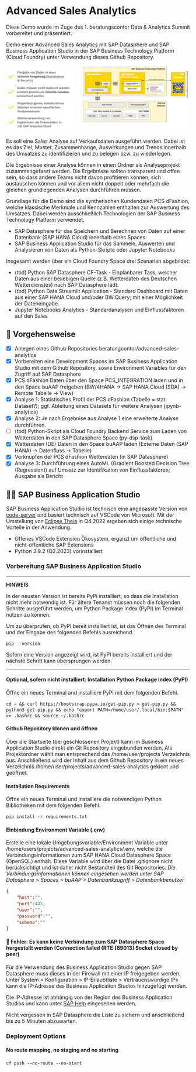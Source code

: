 # Advanced Sales Analytics
Diese Demo wurde im Zuge des 1. beratungscontor Data & Analytics Summit vorbereitet und präsentiert.

Demo einer Advanced Sales Analytics mit SAP Datasphere und SAP Business Application Studio in der SAP Business Technology Platform (Cloud Foundry) unter Verwendung dieses Github Repository.

![Technologie Übersicht](images/technology_overview.png "Technologie Übersicht")

Es soll eine Sales Analyse auf Verkaufsdaten ausgeführt werden. Dabei ist es das Ziel, Muster, Zusammenhänge, Auswirkungen und Trends innerhalb des Umsatzes zu identifizieren und zu belegen bzw. zu wiederlegen.

Die Ergebnisse einer Analyse können in einen Ordner als Analyseprojekt zusammengefasst werden. Die Ergebnisse sollten transparent und offen sein, so dass andere Teams nicht davon profitieren können, sich austauschen können und vor allem nicht doppelt oder mehrfach die gleichen grundlegenden Analysen durchführen müssen.

Grundlage für die Demo sind die synthetischen Kundendaten PCS dFashion, welche klassische Merkmale und Kennzahlen enthalten zur Auswertung des Umsatzes. Dabei werden ausschließlich Technologien der SAP Business Technology Platform verwendet.

* SAP Datasphere für das Speichern und Berechnen von Daten auf einer Datenbank (SAP HANA Cloud) innerhalb eines Spaces
* SAP Business Application Studio für das Sammeln, Auswerten und Analysieren von Daten als Python-Skripte oder Jupyter Notebooks

Insgesamt werden über ein Cloud Foundry Space drei Szenarien abgebildet:
* (tbd) Python SAP Datasphere CF-Task  - Einplanbarer Task, welcher Daten aus einer beliebigen Quelle (z.B. Wetterdateb des Deutschen Wetterdienstes) nach SAP Datasphere lädt.
* (tbd) Python Data Streamlit Application - Standard Dashboard mit Daten aus einer SAP HANA Cloud und/oder BW Query; mit einer Möglichkeit der Dateneingabe.
* Jupyter Notebooks Analytics - Standardanalysen und Einflussfaktoren auf den Sales

## 🏃 Vorgehensweise
- [X] Anlegen eines Github Repositories beratungcontor/advanced-sales-analytics
- [X] Vorbereiten eine Development Spaces im SAP Business Application Studio mit dem Github Repository, sowie Environment Variables für den Zugriff auf SAP Datasphere
- [X] PCS dFashion Daten über den Space PCS_INTEGRATION laden und in den Space buAAP freigeben (BW/4HANA -> SAP HANA Cloud (SDA) -> Remote Tabelle -> View)
- [X] Analyse 1: Statistisches Profil der PCS dFashion (Tabelle = stat. Dataset?); ggf. Ableitung eines Datasets für weitere Analysen (ipynb-analytics)
- [X] Analyse 2: Je nach Ergebnise aus Analyse 1 eine erweiterte Analyse durchführen.
- [ ] (tbd) Python-Skript als Cloud Foundry Backend Service zum Laden von Wetterdaten in den SAP Datasphere Space (py-dsp-task)
- [X] Wetterdaten (DE) Daten in den Space buAAP laden (Externe Daten (SAP HANA) -> Datenfluss -> Tabelle)
- [X] Verknüpfen der PCS dFashion Wetterdaten (in SAP Datasphere)
- [X] Analyse 3: Durchführung eines AutoML (Gradient Boosted Decision Tree (Regression)) auf Umsatz zur Identifikation von Einflussfaktoren; Ausgabe als Bericht

## 🧑‍💻 SAP Business Application Studio
SAP Business Application Studio ist technisch eine angepasste Version von [code-server](https://github.com/coder/code-server) und basiert technisch auf VSCode von Microsoft. Mit der Umstellung von [Eclipse Theia](https://theia-ide.org/) in Q4.2022 ergeben sich einige technische Vorteile in der Anwendung.
* Offenes VSCode Extension Ökosystem, ergänzt um öffentliche und nicht-öffentliche SAP Extensions 
* Python 3.9.2 (Q2.2023) vorinstalliert 

### Vorbereitung SAP Business Application Studio
---
**HINWEIS**

In der neusten Version ist bereits PyPi installiert, so dass die Installation nicht mehr notwendig ist. Für ältere Tenanst müssen noch die folgenden Schritte ausgeführt werden, um Python Package Index (PyPI) im Terminal nutzen zu können.

Um zu überprüfen, ob PyPI bereit installiert ist, ist das Öffnen des Terminal und der Eingabe des folgenden Befehls ausreichend.
```shell
pip --version
```

Sofern eine Version angezeigt wird, ist PyPI bereits installiert und der nächste Schritt kann übersprungen werden.

---
#### Optional, sofern nicht installiert: Installation Python Package Index (PyPI)
Öffne ein neues Terminal and installiere PyPI mit dem folgenden Befehl. 
```shell
cd ~ && curl https://bootstrap.pypa.io/get-pip.py > get-pip.py && python3 get-pip.py && echo "export PATH=/home/user/.local/bin:$PATH" >> .bashrc && source ~/.bashrc
```

#### Github Repository klonen und öffnen
Über die Startseite (bei geschlossenen Projekt) kann im Business Application Studio direkt ein Git Repository eingebunden werden. Als Projektordner wählt man entsprechend das /home/user/projects Verzeichnis aus. Anschließend wird der Inhalt aus dem Github Repository in ein neues Verzeichnis /home/user/projects/advanced-sales-analytics geklont und geöffnet.

#### Installation Requirements
Öffne ein neues Terminal und installiere die notwendigen Python Bibliotheken mit dem folgenden Befehl.
```shell
pip install -r requirements.txt
```

#### Einbindung Environment Variable (.env)
Erstelle eine lokale Umgebungsvariable/Environment Variable unter /home/users/projects/advanced-sales-analytics/.env, welche die Verbindungsinformationen zum SAP HANA Cloud Datasphere Space (OpenSQL) enthält. Diese Variable wird über die Datei .gitignore nicht berücksichtigt und ist daher nicht Bestandteil des Git Repositories.
*Die Verbindungsinformationen können eingesehen werden unter SAP Datasphere > Spaces > buAAP > Datenbankzugriff > Datenbankbenutzer*
```json
{
    "host":"",
    "port":443,
    "user":"",
    "password":"",
    "schema":""
}
```

#### 🔴 Fehler: Es kann keine Verbindung zum SAP Datasphere Space hergestellt werden (Connection failed (RTE:[89013] Socket closed by peer)
Für die Verwendung des Business Application Studio gegen SAP Datasphere muss dieses in der Firewall mit einer IP freigegeben werden.
Unter System > Konfiguration > IP-Erlaubtliste > Vertrauenswürdige IPs kann die IP-Adresse des Business Application Studios hinzugefügt werden. 

Die IP-Adresse ist abhängig von der Region des Business Application Studios und kann unter [SAP Help](https://help.sap.com/docs/bas/sap-business-application-studio/sap-business-application-studio-availability) eingesehen werden.

Nicht vergessen in SAP Datasphere die Liste zu sichern und anschließend bis zu 5 Minuten abzuwarten.

### Deployment Options
#### No route mapping, no staging and no starting
```shell
cf push --no-route --no-start
```

